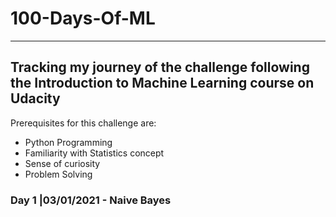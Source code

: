 # 100-Days-Of-ML 
--------------------
## Tracking my journey of the challenge following the Introduction to Machine Learning course on Udacity

Prerequisites for this challenge are:
- Python Programming
- Familiarity with Statistics concept
- Sense of curiosity 
- Problem Solving 

### Day 1 |03/01/2021 - Naive Bayes

